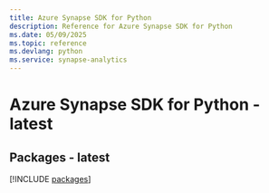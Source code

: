 ```yaml
---
title: Azure Synapse SDK for Python
description: Reference for Azure Synapse SDK for Python
ms.date: 05/09/2025
ms.topic: reference
ms.devlang: python
ms.service: synapse-analytics
---
```

# Azure Synapse SDK for Python - latest
## Packages - latest
[!INCLUDE [packages](synapse-index.md)]